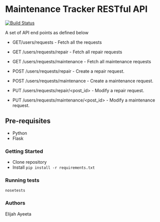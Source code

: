 # Maintenance Tracker RESTful API #

[![Build Status](https://travis-ci.org/Ayeeta/Maintenance_TrackerRESTful_API.svg?branch=develop)](https://travis-ci.org/Ayeeta/Maintenance_TrackerRESTful_API)


A set of API end points as defined below

* GET/users/requests - Fetch all the requests  

* GET /users/requests/repair - Fetch all repair requests 

* GET /users/requests/maintenance - Fetch all maintenance requests 

* POST /users/requests/repair - Create a repair request. 

* POST /users/requests/maintenance - Create a maintenance request.

* PUT /users/requests/repair/<post_id> - Modify a repair request. 

* PUT /users/requests/maintenance/<post_id> - Modify a maintenance request. 



## Pre-requisites ##

* Python
* Flask

### Getting Started ###

* Clone repository
* Install `pip install -r requirements.txt`

### Running tests ###

`nosetests`

### Authors ###

Elijah Ayeeta
